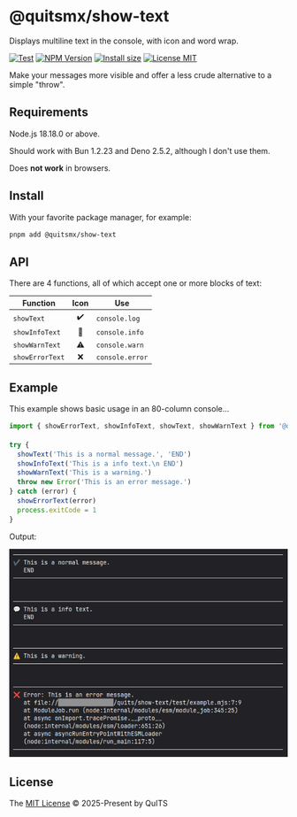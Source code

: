 # @quitsmx/show-text

Displays multiline text in the console, with icon and word wrap.

[![Test][ci-badge]][ci-url]
[![NPM Version][npm-badge]][npm-url]
[![Install size][size-badge]][size-url]
[![License MIT][license-badge]][license-url]

Make your messages more visible and offer a less crude alternative to a simple "throw".

## Requirements

Node.js 18.18.0 or above.

Should work with Bun 1.2.23 and Deno 2.5.2, although I don't use them.

Does **not work** in browsers.

## Install

With your favorite package manager, for example:

```bash
pnpm add @quitsmx/show-text
```

## API

There are 4 functions, all of which accept one or more blocks of text:

| Function        | Icon | Use             |
| --------------- | :--: | --------------- |
| `showText`      |  ✔️  | `console.log`   |
| `showInfoText`  | 💬️  | `console.info`  |
| `showWarnText`  |  ⚠️  | `console.warn`  |
| `showErrorText` |  ❌  | `console.error` |

## Example

This example shows basic usage in an 80-column console...

```js
import { showErrorText, showInfoText, showText, showWarnText } from '@quitsmx/show-text'

try {
  showText('This is a normal message.', 'END')
  showInfoText('This is a info text.\n END')
  showWarnText('This is a warning.')
  throw new Error('This is an error message.')
} catch (error) {
  showErrorText(error)
  process.exitCode = 1
}
```

Output:

![Sample output in 80 columns](image.png)

## License

The [MIT License](LICENSE) © 2025-Present by QuITS

[ci-badge]: https://github.com/quitsmx/show-text/actions/workflows/test.yml/badge.svg
[ci-url]: https://github.com/quitsmx/show-text/actions/workflows/test.yml
[npm-badge]: https://img.shields.io/npm/v/@quitsmx%2Fshow-text
[npm-url]: https://www.npmjs.org/package/@quitsmx/show-text
[license-badge]: https://img.shields.io/npm/l/@quitsmx%2Fshow-text
[license-url]: ./LICENSE
[size-badge]: https://packagephobia.com/badge?p=@quitsmx/show-text
[size-url]: https://packagephobia.com/result?p=@quitsmx/show-text
